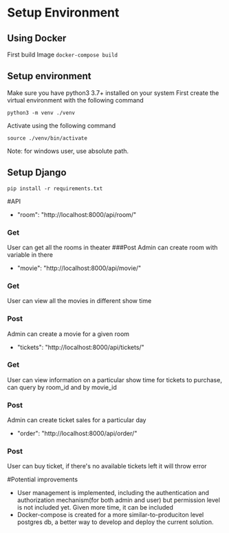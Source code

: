 # Setup Environment
## Using Docker
First build Image 
`docker-compose build`
## Setup environment
Make sure you have python3 3.7+ installed on your system
First create the virtual environment with the following command

`
python3 -m venv ./venv
`

Activate using the following command

`source ./venv/bin/activate`

Note: for windows user, use absolute path.

## Setup Django
`pip install -r requirements.txt
`

#API 
* "room": "http://localhost:8000/api/room/"
### Get
User can get all the rooms in theater 
###Post
Admin can create room with variable in there
* "movie": "http://localhost:8000/api/movie/"
### Get 
User can view all the movies in different show time
### Post 
Admin can create a movie for a given room
* "tickets": "http://localhost:8000/api/tickets/"
### Get 
User can view information on a particular show time for tickets to purchase, can query by room_id and by movie_id
### Post
Admin can create ticket sales for a particular day
* "order": "http://localhost:8000/api/order/"
### Post
User can buy ticket, if there's no available tickets left it will throw error


#Potential improvements
* User management is implemented, including the authentication and authorization mechanism(for both admin and user) but permission level is not included yet. Given more time, it can be included
* Docker-compose is created for a more similar-to-produciton level postgres db, a better way to develop and deploy the current solution.
